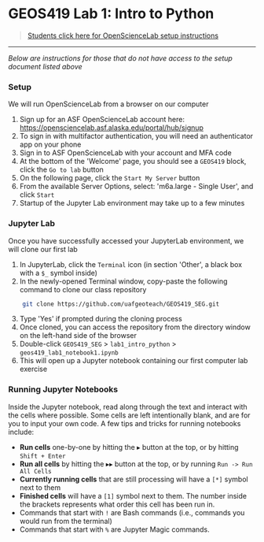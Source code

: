 # GEOS419 Lab 1: Intro to Python

> [Students click here for OpenScienceLab setup instructions](https://docs.google.com/document/d/1IcJmGEM3duD2k0xrqxtzjBbeH-OpvQNa5Rg9O-zGTUs/edit?usp=sharing)


--------------
*Below are instructions for those that do not have access to the setup document listed above*

### Setup
We will run OpenScienceLab from a browser on our computer

1. Sign up for an ASF OpenScienceLab account here: https://opensciencelab.asf.alaska.edu/portal/hub/signup
2. To sign in with multifactor authentication, you will need an authenticator app on your phone
3. Sign in to ASF OpenScienceLab with your account and MFA code
4. At the bottom of the 'Welcome' page, you should see a `GEOS419` block, click the `Go to lab` button
5. On the following page, click the `Start My Server` button
6. From the available Server Options, select: 'm6a.large - Single User', and click `Start`
5. Startup of the Jupyter Lab environment may take up to a few minutes

### Jupyter Lab

Once you have successfully accessed your JupyterLab environment, we will clone our first lab

1. In JupyterLab, click the `Terminal` icon (in section 'Other', a black box with a `$_` symbol inside)
2. In the newly-opened Terminal window, copy-paste the following command to clone our class repository

```bash
	git clone https://github.com/uafgeoteach/GEOS419_SEG.git
```

3. Type 'Yes' if prompted during the cloning process
4. Once cloned, you can access the repository from the directory window on the left-hand side of the browser
5. Double-click `GEOS419_SEG` > `lab1_intro_python` > `geos419_lab1_notebook1.ipynb`
6. This will open up a Jupyter notebook containing our first computer lab exercise
   
### Running Jupyter Notebooks

Inside the Jupyter notebook, read along through the text and interact with the cells where possible.
Some cells are left intentionally blank, and are for you to input your own code.
A few tips and tricks for running notebooks include:

- **Run cells** one-by-one by hitting the $\blacktriangleright$ button at the top, or by hitting `Shift + Enter`
- **Run all cells** by hitting the $\blacktriangleright\blacktriangleright$ button at the top, or by running `Run -> Run All Cells`
- **Currently running cells** that are still processing will have a `[*]` symbol next to them
- **Finished cells** will have a `[1]` symbol next to them. The number inside the brackets represents what order this cell has been run in.
- Commands that start with `!` are Bash commands (i.e., commands you would run from the terminal)
- Commands that start with `%` are Jupyter Magic commands.
